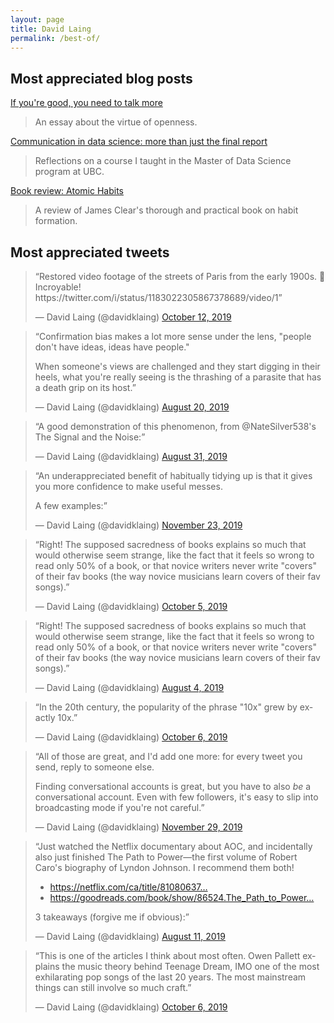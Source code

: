 ```yaml
---
layout: page
title: David Laing
permalink: /best-of/
---
```


## Most appreciated blog posts

[If you're good, you need to talk more](https://davidklaing.com/blog/2019/07/09/talk-more.html)

> An essay about the virtue of openness.

[Communication in data science: more than just the final report](https://davidklaing.com/blog/2017/11/10/communication-in-data-science.html)

> Reflections on a course I taught in the Master of Data Science program at UBC.

[Book review: Atomic Habits](https://davidklaing.com/blog/books/2019/01/14/atomic-habits.html)

> A review of James Clear's thorough and practical book on habit formation.

## Most appreciated tweets

<blockquote class="twitter-tweet" data-lang="en"><p lang="en" dir="ltr">“Restored video footage of the streets of Paris from the early 1900s. 🤯 Incroyable! https://twitter.com/i/status/1183022305867378689/video/1”</p>&mdash; David Laing (@davidklaing) <a href="https://twitter.com/davidklaing/status/1183022305867378689">October 12, 2019</a></blockquote>

<blockquote class="twitter-tweet" data-lang="en"><p lang="en" dir="ltr">“Confirmation bias makes a lot more sense under the lens, "people don't have ideas, ideas have people."

When someone's views are challenged and they start digging in their heels, what you're really seeing is the thrashing of a parasite that has a death grip on its host.”</p>&mdash; David Laing (@davidklaing) <a href="https://twitter.com/davidklaing/status/1163841215017750529">August 20, 2019</a></blockquote>

<blockquote class="twitter-tweet" data-lang="en"><p lang="en" dir="ltr">“A good demonstration of this phenomenon, from @NateSilver538's The Signal and the Noise:”</p>&mdash; David Laing (@davidklaing) <a href="https://twitter.com/davidklaing/status/1167839615845355520">August 31, 2019</a></blockquote>

<blockquote class="twitter-tweet" data-lang="en"><p lang="en" dir="ltr">“An underappreciated benefit of habitually tidying up is that it gives you more confidence to make useful messes.

A few examples:”</p>&mdash; David Laing (@davidklaing) <a href="https://twitter.com/davidklaing/status/1198369426367606784">November 23, 2019</a></blockquote>

<blockquote class="twitter-tweet" data-lang="en"><p lang="en" dir="ltr">“Right! The supposed sacredness of books explains so much that would otherwise seem strange, like the fact that it feels so wrong to read only 50% of a book, or that novice writers never write "covers" of their fav books (the way novice musicians learn covers of their fav songs).”</p>&mdash; David Laing (@davidklaing) <a href="https://twitter.com/davidklaing/status/1180586417941929985">October 5, 2019</a></blockquote>

<blockquote class="twitter-tweet" data-lang="en"><p lang="en" dir="ltr">“Right! The supposed sacredness of books explains so much that would otherwise seem strange, like the fact that it feels so wrong to read only 50% of a book, or that novice writers never write "covers" of their fav books (the way novice musicians learn covers of their fav songs).”</p>&mdash; David Laing (@davidklaing) <a href="https://twitter.com/davidklaing/status/1158132219484893184">August 4, 2019</a></blockquote>

<blockquote class="twitter-tweet" data-lang="en"><p lang="en" dir="ltr">“In the 20th century, the popularity of the phrase "10x" grew by exactly 10x.”</p>&mdash; David Laing (@davidklaing) <a href="https://twitter.com/davidklaing/status/1181067269398396928">October 6, 2019</a></blockquote>

<blockquote class="twitter-tweet" data-lang="en"><p lang="en" dir="ltr">“All of those are great, and I'd add one more: for every tweet you send, reply to someone else.

Finding conversational accounts is great, but you have to also *be* a conversational account. Even with few followers, it's easy to slip into broadcasting mode if you're not careful.”</p>&mdash; David Laing (@davidklaing) <a href="https://twitter.com/davidklaing/status/1200467236101578752">November 29, 2019</a></blockquote>

<blockquote class="twitter-tweet" data-lang="en"><p lang="en" dir="ltr">“Just watched the Netflix documentary about AOC, and incidentally also just finished The Path to Power—the first volume of Robert Caro's biography of Lyndon Johnson. I recommend them both!

- https://netflix.com/ca/title/81080637…
- https://goodreads.com/book/show/86524.The_Path_to_Power…

3 takeaways (forgive me if obvious):”</p>&mdash; David Laing (@davidklaing) <a href="https://twitter.com/davidklaing/status/1160785149992116224">August 11, 2019</a></blockquote>

<blockquote class="twitter-tweet" data-lang="en"><p lang="en" dir="ltr">“This is one of the articles I think about most often. Owen Pallett explains the music theory behind Teenage Dream, IMO one of the most exhilarating pop songs of the last 20 years. The most mainstream things can still involve so much craft.”</p>&mdash; David Laing (@davidklaing) <a href="https://twitter.com/davidklaing/status/1156787145236815873">October 6, 2019</a></blockquote>

<script async src="//platform.twitter.com/widgets.js" charset="utf-8"></script>